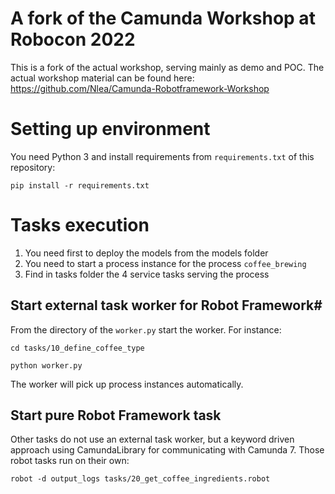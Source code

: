 # A fork of the Camunda Workshop at Robocon 2022

This is a fork of the actual workshop, serving mainly as demo and POC.
The actual workshop material can be found here: https://github.com/Nlea/Camunda-Robotframework-Workshop

# Setting up environment
You need Python 3 and install requirements from `requirements.txt` of this repository:
```
pip install -r requirements.txt
```

# Tasks execution

1. You need first to deploy the models from the models folder
1. You need to start a process instance for the process `coffee_brewing`
1. Find in tasks folder the 4 service tasks serving the process

## Start external task worker for Robot Framework#
From the directory of the `worker.py` start the worker. For instance:
```
cd tasks/10_define_coffee_type

python worker.py
```

The worker will pick up process instances automatically.

## Start pure Robot Framework task
Other tasks do not use an external task worker, but a keyword driven approach using CamundaLibrary for communicating with Camunda 7. Those robot tasks run on their own:

```
robot -d output_logs tasks/20_get_coffee_ingredients.robot
```
